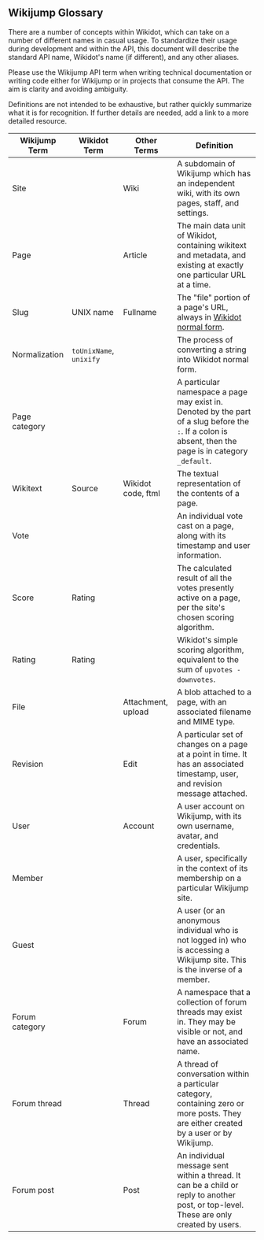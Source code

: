 ## Wikijump Glossary

There are a number of concepts within Wikidot, which can take on a number of different names in casual usage.
To standardize their usage during development and within the API, this document will describe the standard API name, Wikidot's name (if different), and any other aliases.

Please use the Wikijump API term when writing technical documentation or writing code either for Wikijump or in projects that consume the API. The aim is clarity and avoiding ambiguity.

Definitions are not intended to be exhaustive, but rather quickly summarize what it is for recognition. If further details are needed, add a link to a more detailed resource.

| Wikijump Term  | Wikidot Term | Other Terms | Definition |
|----------------|--------------|-------------|------------|
| Site           |              | Wiki        | A subdomain of Wikijump which has an independent wiki, with its own pages, staff, and settings. |
| Page           |              | Article     | The main data unit of Wikidot, containing wikitext and metadata, and existing at exactly one particular URL at a time. |
| Slug           | UNIX name    | Fullname    | The "file" portion of a page's URL, always in [Wikidot normal form](https://scuttle.atlassian.net/wiki/spaces/WD/pages/541655041/Wikidot+Normal+Form). |
| Normalization  | `toUnixName`, `unixify` |  | The process of converting a string into Wikidot normal form. |
| Page category  |              |             | A particular namespace a page may exist in. Denoted by the part of a slug before the `:`. If a colon is absent, then the page is in category `_default`. |
| Wikitext       | Source       | Wikidot code, ftml | The textual representation of the contents of a page. |
| Vote           |              |             | An individual vote cast on a page, along with its timestamp and user information. |
| Score          | Rating       |             | The calculated result of all the votes presently active on a page, per the site's chosen scoring algorithm. |
| Rating         | Rating       |             | Wikidot's simple scoring algorithm, equivalent to the sum of `upvotes - downvotes`. |
| File           |              | Attachment, upload | A blob attached to a page, with an associated filename and MIME type. |
| Revision       |              | Edit        | A particular set of changes on a page at a point in time. It has an associated timestamp, user, and revision message attached. |
| User           |              | Account     | A user account on Wikijump, with its own username, avatar, and credentials. |
| Member         |              |             | A user, specifically in the context of its membership on a particular Wikijump site. |
| Guest          |              |             | A user (or an anonymous individual who is not logged in) who is accessing a Wikijump site. This is the inverse of a member. |
| Forum category |              | Forum       | A namespace that a collection of forum threads may exist in. They may be visible or not, and have an associated name. |
| Forum thread   |              | Thread      | A thread of conversation within a particular category, containing zero or more posts. They are either created by a user or by Wikijump. |
| Forum post     |              | Post        | An individual message sent within a thread. It can be a child or reply to another post, or top-level. These are only created by users. |
